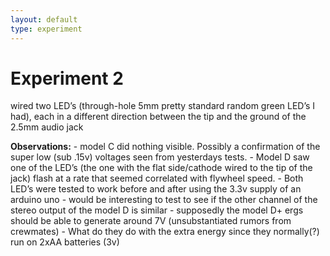 ```yaml
---
layout: default
type: experiment
---
```

# Experiment 2
wired two LED’s (through-hole 5mm pretty standard random green LED’s I had), each in a different direction between the tip and the ground of the 2.5mm audio jack

**Observations:**
	- model C did nothing visible. Possibly a confirmation of the super low (sub .15v) voltages seen from yesterdays tests.
	- Model D saw one of the LED’s (the one with the flat side/cathode wired to the tip of the jack) flash at a rate that seemed correlated with flywheel speed. 
	- Both LED’s were tested to work before and after using the 3.3v supply of an arduino uno
	- would be interesting to test to see if the other channel of the stereo output of the model D is similar
	- supposedly the model D+ ergs should be able to generate around 7V (unsubstantiated rumors from  crewmates)
		- What do they do with the extra energy since they normally(?) run on 2xAA batteries (3v)